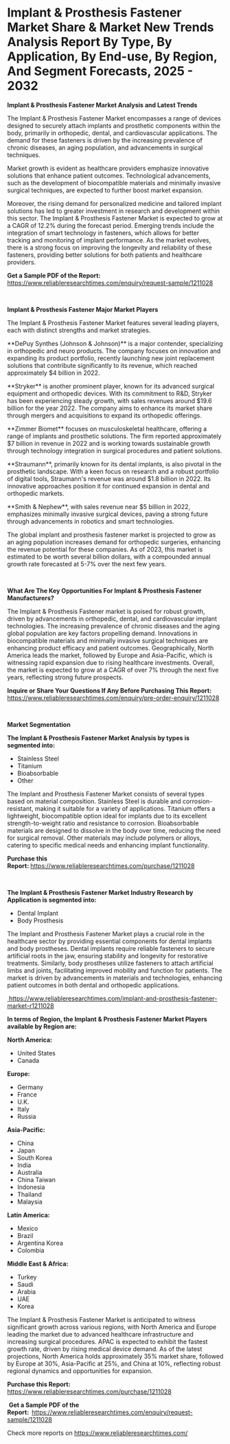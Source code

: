 <p><h1>Implant & Prosthesis Fastener Market Share & Market New Trends Analysis Report By Type, By Application, By End-use, By Region, And Segment Forecasts, 2025 - 2032</h1></p><p><strong>Implant & Prosthesis Fastener Market Analysis and Latest Trends</strong></p>
<p><p>The Implant & Prosthesis Fastener Market encompasses a range of devices designed to securely attach implants and prosthetic components within the body, primarily in orthopedic, dental, and cardiovascular applications. The demand for these fasteners is driven by the increasing prevalence of chronic diseases, an aging population, and advancements in surgical techniques. </p><p>Market growth is evident as healthcare providers emphasize innovative solutions that enhance patient outcomes. Technological advancements, such as the development of biocompatible materials and minimally invasive surgical techniques, are expected to further boost market expansion. </p><p>Moreover, the rising demand for personalized medicine and tailored implant solutions has led to greater investment in research and development within this sector. The Implant & Prosthesis Fastener Market is expected to grow at a CAGR of 12.2% during the forecast period. Emerging trends include the integration of smart technology in fasteners, which allows for better tracking and monitoring of implant performance. As the market evolves, there is a strong focus on improving the longevity and reliability of these fasteners, providing better solutions for both patients and healthcare providers.</p></p>
<p><strong>Get a Sample PDF of the Report:&nbsp;</strong> <a href="https://www.reliableresearchtimes.com/enquiry/request-sample/1211028?utm_campaign=3284&utm_medium=2&utm_source=Github&utm_content=ia&utm_term=24032025&utm_id=implant-prosthesis-fastener">https://www.reliableresearchtimes.com/enquiry/request-sample/1211028</a></p>
<p>&nbsp;</p>
<p><strong>Implant & Prosthesis Fastener Major Market Players</strong></p>
<p><p>The Implant & Prosthesis Fastener Market features several leading players, each with distinct strengths and market strategies. </p><p>**DePuy Synthes (Johnson & Johnson)** is a major contender, specializing in orthopedic and neuro products. The company focuses on innovation and expanding its product portfolio, recently launching new joint replacement solutions that contribute significantly to its revenue, which reached approximately $4 billion in 2022.</p><p>**Stryker** is another prominent player, known for its advanced surgical equipment and orthopedic devices. With its commitment to R&D, Stryker has been experiencing steady growth, with sales revenues around $19.6 billion for the year 2022. The company aims to enhance its market share through mergers and acquisitions to expand its orthopedic offerings.</p><p>**Zimmer Biomet** focuses on musculoskeletal healthcare, offering a range of implants and prosthetic solutions. The firm reported approximately $7 billion in revenue in 2022 and is working towards sustainable growth through technology integration in surgical procedures and patient solutions.</p><p>**Straumann**, primarily known for its dental implants, is also pivotal in the prosthetic landscape. With a keen focus on research and a robust portfolio of digital tools, Straumann's revenue was around $1.8 billion in 2022. Its innovative approaches position it for continued expansion in dental and orthopedic markets.</p><p>**Smith & Nephew**, with sales revenue near $5 billion in 2022, emphasizes minimally invasive surgical devices, paving a strong future through advancements in robotics and smart technologies.</p><p>The global implant and prosthesis fastener market is projected to grow as an aging population increases demand for orthopedic surgeries, enhancing the revenue potential for these companies. As of 2023, this market is estimated to be worth several billion dollars, with a compounded annual growth rate forecasted at 5-7% over the next few years.</p></p>
<p>&nbsp;</p>
<p><strong>What Are The Key Opportunities For Implant & Prosthesis Fastener Manufacturers?</strong></p>
<p><p>The Implant & Prosthesis Fastener market is poised for robust growth, driven by advancements in orthopedic, dental, and cardiovascular implant technologies. The increasing prevalence of chronic diseases and the aging global population are key factors propelling demand. Innovations in biocompatible materials and minimally invasive surgical techniques are enhancing product efficacy and patient outcomes. Geographically, North America leads the market, followed by Europe and Asia-Pacific, which is witnessing rapid expansion due to rising healthcare investments. Overall, the market is expected to grow at a CAGR of over 7% through the next five years, reflecting strong future prospects.</p></p>
<p><strong>Inquire or Share Your Questions If Any Before Purchasing This Report:</strong> <a href="https://www.reliableresearchtimes.com/enquiry/pre-order-enquiry/1211028?utm_campaign=3284&utm_medium=2&utm_source=Github&utm_content=ia&utm_term=24032025&utm_id=implant-prosthesis-fastener">https://www.reliableresearchtimes.com/enquiry/pre-order-enquiry/1211028</a></p>
<p>&nbsp;</p>
<p><strong>Market Segmentation</strong></p>
<p><strong>The Implant & Prosthesis Fastener Market Analysis by types is segmented into:</strong></p>
<p><ul><li>Stainless Steel</li><li>Titanium</li><li>Bioabsorbable</li><li>Other</li></ul></p>
<p><p>The Implant and Prosthesis Fastener Market consists of several types based on material composition. Stainless Steel is durable and corrosion-resistant, making it suitable for a variety of applications. Titanium offers a lightweight, biocompatible option ideal for implants due to its excellent strength-to-weight ratio and resistance to corrosion. Bioabsorbable materials are designed to dissolve in the body over time, reducing the need for surgical removal. Other materials may include polymers or alloys, catering to specific medical needs and enhancing implant functionality.</p></p>
<p><strong>Purchase this Report:&nbsp;</strong><a href="https://www.reliableresearchtimes.com/purchase/1211028?utm_campaign=3284&utm_medium=2&utm_source=Github&utm_content=ia&utm_term=24032025&utm_id=implant-prosthesis-fastener">https://www.reliableresearchtimes.com/purchase/1211028</a></p>
<p>&nbsp;</p>
<p><strong>The Implant & Prosthesis Fastener Market Industry Research by Application is segmented into:</strong></p>
<p><ul><li>Dental Implant</li><li>Body Prosthesis</li></ul></p>
<p><p>The Implant and Prosthesis Fastener Market plays a crucial role in the healthcare sector by providing essential components for dental implants and body prostheses. Dental implants require reliable fasteners to secure artificial roots in the jaw, ensuring stability and longevity for restorative treatments. Similarly, body prostheses utilize fasteners to attach artificial limbs and joints, facilitating improved mobility and function for patients. The market is driven by advancements in materials and technologies, enhancing patient outcomes in both dental and orthopedic applications.</p></p>
<p><a href="https://www.reliableresearchtimes.com/implant-and-prosthesis-fastener-market-r1211028?utm_campaign=3284&utm_medium=2&utm_source=Github&utm_content=ia&utm_term=24032025&utm_id=implant-prosthesis-fastener">&nbsp;https://www.reliableresearchtimes.com/implant-and-prosthesis-fastener-market-r1211028</a></p>
<p><strong>In terms of Region, the Implant & Prosthesis Fastener Market Players available by Region are:</strong></p>
<p>
    <p> <strong> North America: </strong>
        <ul>
            <li>United States</li>
            <li>Canada</li>
        </ul>
        </p> 
    <p> <strong> Europe: </strong>
        <ul>
            <li>Germany</li>
            <li>France</li>
            <li>U.K.</li>
            <li>Italy</li>
            <li>Russia</li>
        </ul>
        </p> 
    <p> <strong> Asia-Pacific: </strong>
        <ul>
            <li>China</li>
            <li>Japan</li>
            <li>South Korea</li>
            <li>India</li>
            <li>Australia</li>
            <li>China Taiwan</li>
            <li>Indonesia</li>
            <li>Thailand</li>
            <li>Malaysia</li>
        </ul>
        </p> 
    <p> <strong> Latin America: </strong>
        <ul>
            <li>Mexico</li>
            <li>Brazil</li>
            <li>Argentina Korea</li>
            <li>Colombia</li>
        </ul>
        </p> 
    <p> <strong> Middle East & Africa: </strong>
        <ul>
            <li>Turkey</li>
            <li>Saudi</li>
            <li>Arabia</li>
            <li>UAE</li>
            <li>Korea</li>
        </ul>
    </p>
    </p>
<p><p>The Implant & Prosthesis Fastener Market is anticipated to witness significant growth across various regions, with North America and Europe leading the market due to advanced healthcare infrastructure and increasing surgical procedures. APAC is expected to exhibit the fastest growth rate, driven by rising medical device demand. As of the latest projections, North America holds approximately 35% market share, followed by Europe at 30%, Asia-Pacific at 25%, and China at 10%, reflecting robust regional dynamics and opportunities for expansion.</p></p>
<p><strong>Purchase this Report: </strong><a href="https://www.reliableresearchtimes.com/purchase/1211028?utm_campaign=3284&utm_medium=2&utm_source=Github&utm_content=ia&utm_term=24032025&utm_id=implant-prosthesis-fastener">https://www.reliableresearchtimes.com/purchase/1211028</a></p>
<p>&nbsp;<strong>Get a Sample PDF of the Report:&nbsp;&nbsp;</strong><a href="https://www.reliableresearchtimes.com/enquiry/request-sample/1211028?utm_campaign=3284&utm_medium=2&utm_source=Github&utm_content=ia&utm_term=24032025&utm_id=implant-prosthesis-fastener">https://www.reliableresearchtimes.com/enquiry/request-sample/1211028</a></p>
<p><strong></strong></p>
<p>Check more reports on <a href="https://www.reliableresearchtimes.com/?utm_campaign=3284&utm_medium=2&utm_source=Github&utm_content=ia&utm_term=24032025&utm_id=implant-prosthesis-fastener">https://www.reliableresearchtimes.com/</a></p>